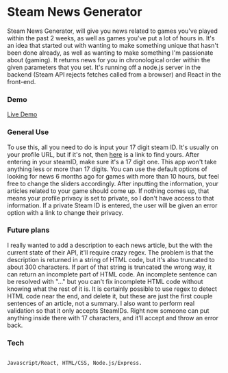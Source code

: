 # Steam News Generator



Steam News Generator, will give you news related to games you've played within the past 2 weeks, as well as games you've put a lot of hours in. It's an idea that started out with wanting to make something unique that hasn't been done already, as well as wanting to make something I'm passionate about (gaming). It returns news for you in chronological order within the given parameters that you set. It's running off a node.js server in the backend (Steam API rejects fetches called from a browser) and React in the front-end. 


### Demo

[Live Demo](https://steamnews.info/)


### General Use



To use this, all you need to do is input your 17 digit steam ID. It's usually on your profile URL, but if it's not, then [here](https://steamidfinder.com/) is a link to find yours. After entering in your steamID, make sure it's a 17 digit one. This app won't take anything less or more than 17 digits. You can use the default options of looking for news 6 months ago for games with more than 10 hours, but feel free to change the sliders accordingly. After inputting the information, your articles related to your game should come up. If nothing comes up, that means your profile privacy is set to private, so I don't have access to that information. If a private Steam ID is entered, the user will be given an error option with a link to change their privacy. 





### Future plans



I really wanted to add a description to each news article, but the with the current state of their API, it'll require crazy regex. The problem is that the description is returned in a string of HTML code, but it's also truncated to about 300 characters. If part of that string is truncated the wrong way, it can return an incomplete part of HTML code. An incomplete sentence can be resolved with "..." but you can't fix incomplete HTML code without knowing what the rest of it is. It is certainly possible to use regex to detect HTML code near the end, and delete it, but these are just the first couple sentences of an article, not a summary.  I also want to perform real validation so that it only accepts SteamIDs. Right now someone can put anything inside there with 17 characters, and it'll accept and throw an error back. 


### Tech



```

Javascript/React, HTML/CSS, Node.js/Express. 

```

